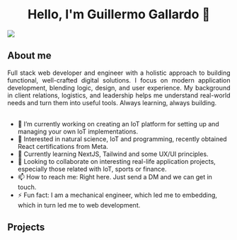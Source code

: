 <div align="center">
<h1 align="center">Hello, I'm Guillermo Gallardo 👋</h1>
</div>
<img src="https://i.imgur.com/HKgtSsK.jpeg">

## About me
<div align="justify">
  Full stack web developer and engineer with a holistic approach to building functional, well-crafted digital solutions. I focus on modern application development, blending logic, design, and user experience. My background   in client relations, logistics, and leadership helps me understand real-world needs and turn them into useful tools. Always learning, always building.
</div>
<br>

- 🔭 I’m currently working on creating an IoT platform for setting up and managing your own IoT implementations.
- 👀 Interested in natural science, IoT and programming, recently obtained React certifications from Meta.
- 🌱 Currently learning NextJS, Tailwind and some UX/UI principles.
- 💞️ Looking to collaborate on interesting real-life application projects, especially those related with IoT, sports or finance.
- 📫 How to reach me: Right here. Just send a DM and we can get in touch.
- ⚡ Fun fact: I am a mechanical engineer, which led me to embedding, which in turn led me to web development.

## Projects













<!--
**GuillermoGallardo1998/GuillermoGallardo1998** is a ✨ _special_ ✨ repository because its `README.md` (this file) appears on your GitHub profile.

Here are some ideas to get you started:

- 🔭 I’m currently working on ...
- 🌱 I’m currently learning ...
- 👯 I’m looking to collaborate on ...
- 🤔 I’m looking for help with ...
- 💬 Ask me about ...
- 📫 How to reach me: ...
- 😄 Pronouns: ...
- ⚡ Fun fact: ...
-->
